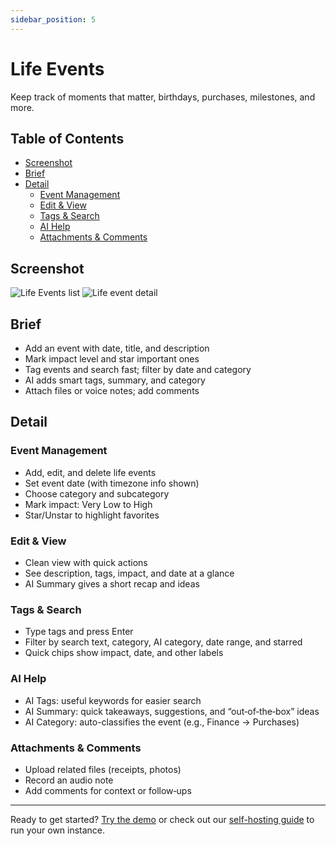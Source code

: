 ```yaml
---
sidebar_position: 5
---
```


# Life Events

Keep track of moments that matter, birthdays, purchases, milestones, and more.

## Table of Contents

- [Screenshot](#screenshot)
- [Brief](#brief)
- [Detail](#detail)
  - [Event Management](#event-management)
  - [Edit & View](#edit--view)
  - [Tags & Search](#tags--search)
  - [AI Help](#ai-help)
  - [Attachments & Comments](#attachments--comments)

## Screenshot

<div style={{display: 'flex', flexWrap: 'wrap', gap: '10px', justifyContent: 'center'}}>
  <img src="/img/features/life-event/life-event-1-list.png" alt="Life Events list" style={{maxWidth: '75%'}} />
  <img src="/img/features/life-event/life-event-2-detail-by-id.png" alt="Life event detail" style={{maxWidth: '75%'}} />
</div>

## Brief

- Add an event with date, title, and description
- Mark impact level and star important ones
- Tag events and search fast; filter by date and category
- AI adds smart tags, summary, and category
- Attach files or voice notes; add comments

## Detail

### Event Management

- Add, edit, and delete life events
- Set event date (with timezone info shown)
- Choose category and subcategory
- Mark impact: Very Low to High
- Star/Unstar to highlight favorites

### Edit & View

- Clean view with quick actions
- See description, tags, impact, and date at a glance
- AI Summary gives a short recap and ideas

### Tags & Search

- Type tags and press Enter
- Filter by search text, category, AI category, date range, and starred
- Quick chips show impact, date, and other labels

### AI Help

- AI Tags: useful keywords for easier search
- AI Summary: quick takeaways, suggestions, and “out‑of‑the‑box” ideas
- AI Category: auto-classifies the event (e.g., Finance → Purchases)

### Attachments & Comments

- Upload related files (receipts, photos)
- Record an audio note
- Add comments for context or follow‑ups

-----

Ready to get started? [Try the demo](http://demo.ai-notes.xyz/) or check out our [self-hosting guide](/docs/deployment/docker-build) to run your own instance.